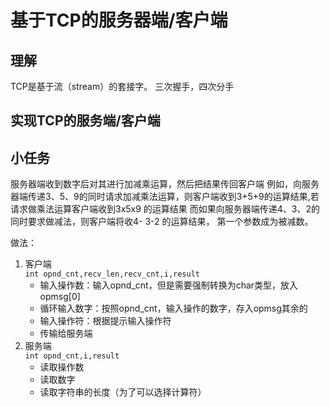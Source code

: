 # 基于TCP的服务器端/客户端
## 理解
TCP是基于流（stream）的套接字。
三次握手，四次分手
## 实现TCP的服务端/客户端


## 小任务
 服务器端收到数字后对其进行加减乘运算，然后把结果传回客户端 例如，向服务
器端传递3、5、9的同时请求加减乘法运算，则客户端收到3+5+9的运算结果,若请求做乘法运算客户端收到3x5x9 的运算结果 而如果向服务器端传递4、3、2的同时要求做减法，则客户端将收4- 3-2 的运算结果， 第一个参数成为被减数。

做法：
 1. 客户端  
    `int opnd_cnt,recv_len,recv_cnt,i,result`
    * 输入操作数：输入opnd_cnt，但是需要强制转换为char类型，放入opmsg[0]
    * 循环输入数字：按照opnd_cnt，输入操作的数字，存入opmsg其余的
    * 输入操作符：根据提示输入操作符
    * 传输给服务端
2. 服务端  
    `int opnd_cnt,i,result`
    * 读取操作数
    * 读取数字
    * 读取字符串的长度（为了可以选择计算符）
